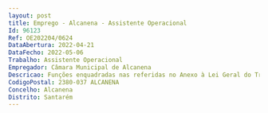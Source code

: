 ```yaml
--- 
layout: post
title: Emprego - Alcanena - Assistente Operacional
Id: 96123
Ref: OE202204/0624
DataAbertura: 2022-04-21
DataFecho: 2022-05-06
Trabalho: Assistente Operacional
Empregador: Câmara Municipal de Alcanena
Descricao: Funções enquadradas nas referidas no Anexo à Lei Geral do Trabalho em Funções, no que respeita à categoria de assistente operacional, grau de complexidade funcional 1, atividade de apoio operacional à atividade de bombeiro.
CodigoPostal: 2380-037 ALCANENA
Concelho: Alcanena
Distrito: Santarém
--- 
```

